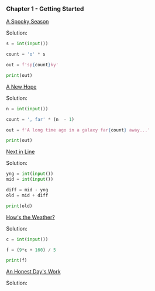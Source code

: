 ### Chapter 1 - Getting Started 

[A Spooky Season](https://dmoj.ca/problem/wc16c1j1)

Solution:
```python
s = int(input())

count = 'o' * s

out = f'sp{count}ky'

print(out)
```
[A New Hope](https://dmoj.ca/problem/wc15c2j1/)

Solution:
```python
n = int(input())

count = ', far' * (n  - 1)

out = f'A long time ago in a galaxy far{count} away...'

print(out)
```
[Next in Line](https://dmoj.ca/problem/ccc13j1/)

Solution:
```python
yng = int(input())
mid = int(input())

diff = mid - yng
old = mid + diff

print(old)
```
[How's the Weather?](https://dmoj.ca/problem/wc17c1j2/)

Solution:
```python
c = int(input())

f = (9*c + 160) / 5

print(f)
```
[An Honest Day's Work](https://dmoj.ca/problem/wc18c3j1/)

Solution:
```python

```